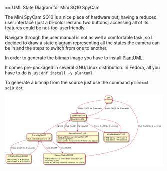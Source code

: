 == UML State Diagram for Mini SQ10 SpyCam

The Mini SpyCam SQ10 is a nice piece of hardware but, having a reduced user interface (just a bi-color led and two buttons) accessing all of its features could be not-too-userfriendly.

Navigate through the user manual is not as well a comfortable task, so I decided to draw a state diagram representing all the states the camera can be in and the steps to switch from one to another.

In order to generate the bitmap image you have to install [PlantUML](https://github.com/plantuml/plantuml).

It comes pre-packaged in several GNU/Linux distribution. In Fedora, all you have to do is just `dnf install -y plantuml` 

To generate a bitmap from the source just use the command `plantuml sq10.dot`

![final result](https://raw.githubusercontent.com/villastrangiato/sq10_statediagram/master/sq10.png)
